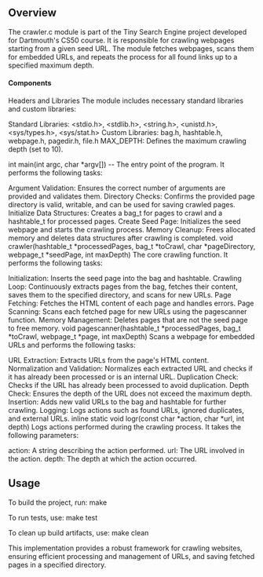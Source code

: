 ## Overview
The crawler.c module is part of the Tiny Search Engine project developed for Dartmouth's CS50 course. It is responsible for crawling webpages starting from a given seed URL. The module fetches webpages, scans them for embedded URLs, and repeats the process for all found links up to a specified maximum depth.

#### Components
Headers and Libraries
The module includes necessary standard libraries and custom libraries:

Standard Libraries: <stdio.h>, <stdlib.h>, <string.h>, <unistd.h>, <sys/types.h>, <sys/stat.h>
Custom Libraries: bag.h, hashtable.h, webpage.h, pagedir.h, file.h
MAX_DEPTH: Defines the maximum crawling depth (set to 10).

int main(int argc, char *argv[]) --
The entry point of the program. It performs the following tasks:

Argument Validation: Ensures the correct number of arguments are provided and validates them.
Directory Checks: Confirms the provided page directory is valid, writable, and can be used for saving crawled pages.
Initialize Data Structures: Creates a bag_t for pages to crawl and a hashtable_t for processed pages.
Create Seed Page: Initializes the seed webpage and starts the crawling process.
Memory Cleanup: Frees allocated memory and deletes data structures after crawling is completed.
void crawler(hashtable_t *processedPages, bag_t *toCrawl, char *pageDirectory, webpage_t *seedPage, int maxDepth)
The core crawling function. It performs the following tasks:

Initialization: Inserts the seed page into the bag and hashtable.
Crawling Loop: Continuously extracts pages from the bag, fetches their content, saves them to the specified directory, and scans for new URLs.
Page Fetching: Fetches the HTML content of each page and handles errors.
Page Scanning: Scans each fetched page for new URLs using the pagescanner function.
Memory Management: Deletes pages that are not the seed page to free memory.
void pagescanner(hashtable_t *processedPages, bag_t *toCrawl, webpage_t *page, int maxDepth)
Scans a webpage for embedded URLs and performs the following tasks:

URL Extraction: Extracts URLs from the page's HTML content.
Normalization and Validation: Normalizes each extracted URL and checks if it has already been processed or is an internal URL.
Duplication Check: Checks if the URL has already been processed to avoid duplication.
Depth Check: Ensures the depth of the URL does not exceed the maximum depth.
Insertion: Adds new valid URLs to the bag and hashtable for further crawling.
Logging: Logs actions such as found URLs, ignored duplicates, and external URLs.
inline static void logr(const char *action, char *url, int depth)
Logs actions performed during the crawling process. It takes the following parameters:

action: A string describing the action performed.
url: The URL involved in the action.
depth: The depth at which the action occurred.

## Usage
To build the project, run:
make

To run tests, use:
make test

To clean up build artifacts, use:
make clean

This implementation provides a robust framework for crawling websites, ensuring efficient processing and management of URLs, and saving fetched pages in a specified directory.
